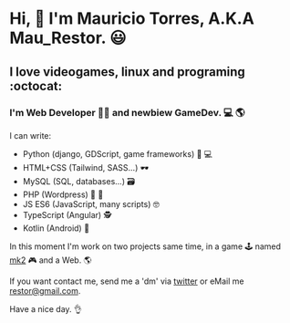 # Hi, 👋 I'm Mauricio Torres, A.K.A Mau_Restor. 😃
## I love videogames, linux and programing :octocat:

### I'm Web Developer 👨‍💻 and newbiew GameDev. 💻 :earth_americas:

I can write:
* Python (django, GDScript, game frameworks) 🥃 💻
* HTML+CSS (Tailwind, SASS...) 🕶
* MySQL (SQL, databases...) 🗃
* PHP (Wordpress) 🍺 🍕
* JS ES6 (JavaScript, many scripts) 🤓
* TypeScript (Angular) 🕵
* Kotlin (Android) 📱

In this moment I'm work on two projects same time, in a game 🕹 named [mk2](https://github.com/maurestor/mk2) 🎮 and a Web. 🌎

If you want contact me, send me a 'dm' via [twitter](https://twitter.com/mau_restor) or eMail me restor@gmail.com.

Have a nice day. 👌

